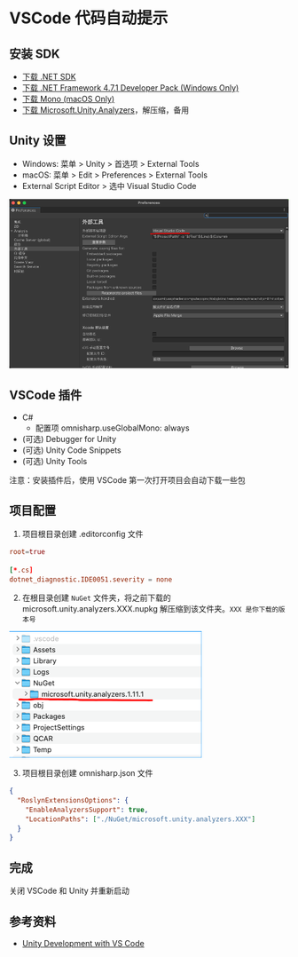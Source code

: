 # VSCode 代码自动提示

## 安装 SDK

- [下载 .NET SDK](https://dotnet.microsoft.com/download)
- [下载 .NET Framework 4.7.1 Developer Pack (Windows Only)](https://dotnet.microsoft.com/download/dotnet-framework/net471)
- [下载 Mono (macOS Only)](https://www.mono-project.com/download/stable/)
- [下载 Microsoft.Unity.Analyzers](https://www.nuget.org/packages/Microsoft.Unity.Analyzers/)，解压缩，备用

## Unity 设置

- Windows: 菜单 > Unity > 首选项 > External Tools
- macOS: 菜单 > Edit > Preferences > External Tools
- External Script Editor > 选中 Visual Studio Code

![nuget](./files/vscode-settings/unity.png)

## VSCode 插件

- C#
  - 配置项 omnisharp.useGlobalMono: always
- (可选) Debugger for Unity
- (可选) Unity Code Snippets
- (可选) Unity Tools

注意：安装插件后，使用 VSCode 第一次打开项目会自动下载一些包

## 项目配置

1. 项目根目录创建 .editorconfig 文件

```conf
root=true

[*.cs]
dotnet_diagnostic.IDE0051.severity = none
```

2. 在根目录创建 `NuGet` 文件夹，将之前下载的 microsoft.unity.analyzers.XXX.nupkg 解压缩到该文件夹。`XXX 是你下载的版本号`

![nuget](./files/vscode-settings/nuget.png)

3. 项目根目录创建 omnisharp.json 文件

```json
{
  "RoslynExtensionsOptions": {
    "EnableAnalyzersSupport": true,
    "LocationPaths": ["./NuGet/microsoft.unity.analyzers.XXX"]
  }
}
```

## 完成

关闭 VSCode 和 Unity 并重新启动

## 参考资料

- [Unity Development with VS Code](https://code.visualstudio.com/docs/other/unity)
